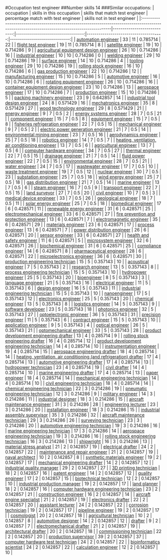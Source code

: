 #Occupation test engineer
##Number skills 14
###Similar occupations:
| occupation                                                                                                                                  |   skills in this occupation |   skills that match test engineer |   percentage match with test engineer |   skills not in test engineer |
|:--------------------------------------------------------------------------------------------------------------------------------------------|----------------------------:|----------------------------------:|--------------------------------------:|------------------------------:|
| [automation engineer](automation_engineer.md)                                                                                               |                          33 |                                11 |                              0.785714 |                            22 |
| [flight test engineer](flight_test_engineer.md)                                                                                             |                          19 |                                11 |                              0.785714 |                             8 |
| [satellite engineer](satellite_engineer.md)                                                                                                 |                          19 |                                10 |                              0.714286 |                             9 |
| [agricultural equipment design engineer](agricultural_equipment_design_engineer.md)                                                         |                          26 |                                10 |                              0.714286 |                            16 |
| [industrial engineer](industrial_engineer.md)                                                                                               |                          10 |                                10 |                              0.714286 |                             0 |
| [welding engineer](welding_engineer.md)                                                                                                     |                          29 |                                10 |                              0.714286 |                            19 |
| [surface engineer](surface_engineer.md)                                                                                                     |                          14 |                                10 |                              0.714286 |                             4 |
| [tooling engineer](tooling_engineer.md)                                                                                                     |                          29 |                                10 |                              0.714286 |                            19 |
| [rolling stock engineer](rolling_stock_engineer.md)                                                                                         |                          16 |                                10 |                              0.714286 |                             6 |
| [gas production engineer](gas_production_engineer.md)                                                                                       |                          22 |                                10 |                              0.714286 |                            12 |
| [manufacturing engineer](manufacturing_engineer.md)                                                                                         |                          15 |                                10 |                              0.714286 |                             5 |
| [automotive engineer](automotive_engineer.md)                                                                                               |                          16 |                                10 |                              0.714286 |                             6 |
| [rotating equipment engineer](rotating_equipment_engineer.md)                                                                               |                          26 |                                10 |                              0.714286 |                            16 |
| [container equipment design engineer](container_equipment_design_engineer.md)                                                               |                          23 |                                10 |                              0.714286 |                            13 |
| [aerospace engineer](aerospace_engineer.md)                                                                                                 |                          17 |                                10 |                              0.714286 |                             7 |
| [production engineer](production_engineer.md)                                                                                               |                          15 |                                10 |                              0.714286 |                             5 |
| [packing machinery engineer](packing_machinery_engineer.md)                                                                                 |                          23 |                                 9 |                              0.642857 |                            14 |
| [industrial tool design engineer](industrial_tool_design_engineer.md)                                                                       |                          24 |                                 8 |                              0.571429 |                            16 |
| [mechatronics engineer](mechatronics_engineer.md)                                                                                           |                          35 |                                 8 |                              0.571429 |                            27 |
| [wood technology engineer](wood_technology_engineer.md)                                                                                     |                          29 |                                 8 |                              0.571429 |                            21 |
| [energy engineer](energy_engineer.md)                                                                                                       |                           9 |                                 7 |                              0.5      |                             2 |
| [energy systems engineer](energy_systems_engineer.md)                                                                                       |                          28 |                                 7 |                              0.5      |                            21 |
| [component engineer](component_engineer.md)                                                                                                 |                          15 |                                 7 |                              0.5      |                             8 |
| [equipment engineer](equipment_engineer.md)                                                                                                 |                          15 |                                 7 |                              0.5      |                             8 |
| [fisheries refrigeration engineer](fisheries_refrigeration_engineer.md)                                                                     |                          22 |                                 7 |                              0.5      |                            15 |
| [mechanical engineer](mechanical_engineer.md)                                                                                               |                           9 |                                 7 |                              0.5      |                             2 |
| [electric power generation engineer](electric_power_generation_engineer.md)                                                                 |                          21 |                                 7 |                              0.5      |                            14 |
| [environmental mining engineer](environmental_mining_engineer.md)                                                                           |                          23 |                                 7 |                              0.5      |                            16 |
| [aerodynamics engineer](aerodynamics_engineer.md)                                                                                           |                          25 |                                 7 |                              0.5      |                            18 |
| [robotics engineer](robotics_engineer.md)                                                                                                   |                          14 |                                 7 |                              0.5      |                             7 |
| [heating, ventilation, air conditioning engineer](heating,_ventilation,_air_conditioning_engineer.md)                                       |                          13 |                                 7 |                              0.5      |                             6 |
| [agricultural engineer](agricultural_engineer.md)                                                                                           |                          13 |                                 7 |                              0.5      |                             6 |
| [computer hardware engineer](computer_hardware_engineer.md)                                                                                 |                          34 |                                 7 |                              0.5      |                            27 |
| [thermal engineer](thermal_engineer.md)                                                                                                     |                          22 |                                 7 |                              0.5      |                            15 |
| [drainage engineer](drainage_engineer.md)                                                                                                   |                          21 |                                 7 |                              0.5      |                            14 |
| [fluid power engineer](fluid_power_engineer.md)                                                                                             |                          22 |                                 7 |                              0.5      |                            15 |
| [environmental engineer](environmental_engineer.md)                                                                                         |                          28 |                                 7 |                              0.5      |                            21 |
| [water engineer](water_engineer.md)                                                                                                         |                          24 |                                 7 |                              0.5      |                            17 |
| [wastewater engineer](wastewater_engineer.md)                                                                                               |                          17 |                                 7 |                              0.5      |                            10 |
| [waste treatment engineer](waste_treatment_engineer.md)                                                                                     |                          19 |                                 7 |                              0.5      |                            12 |
| [nuclear engineer](nuclear_engineer.md)                                                                                                     |                          30 |                                 7 |                              0.5      |                            23 |
| [substation engineer](substation_engineer.md)                                                                                               |                          25 |                                 7 |                              0.5      |                            18 |
| [wind energy engineer](wind_energy_engineer.md)                                                                                             |                          25 |                                 7 |                              0.5      |                            18 |
| [gas distribution engineer](gas_distribution_engineer.md)                                                                                   |                          21 |                                 7 |                              0.5      |                            14 |
| [marine engineer](marine_engineer.md)                                                                                                       |                          13 |                                 7 |                              0.5      |                             6 |
| [steam engineer](steam_engineer.md)                                                                                                         |                          16 |                                 7 |                              0.5      |                             9 |
| [transport engineer](transport_engineer.md)                                                                                                 |                          22 |                                 7 |                              0.5      |                            15 |
| [land surveyor](land_surveyor.md)                                                                                                           |                          27 |                                 7 |                              0.5      |                            20 |
| [civil engineer](civil_engineer.md)                                                                                                         |                          10 |                                 7 |                              0.5      |                             3 |
| [medical device engineer](medical_device_engineer.md)                                                                                       |                          33 |                                 7 |                              0.5      |                            26 |
| [geological engineer](geological_engineer.md)                                                                                               |                          18 |                                 7 |                              0.5      |                            11 |
| [solar energy engineer](solar_energy_engineer.md)                                                                                           |                          25 |                                 7 |                              0.5      |                            18 |
| [biomedical engineer](biomedical_engineer.md)                                                                                               |                          17 |                                 6 |                              0.428571 |                            11 |
| [renewable energy engineer](renewable_energy_engineer.md)                                                                                   |                          31 |                                 6 |                              0.428571 |                            25 |
| [electromechanical engineer](electromechanical_engineer.md)                                                                                 |                          33 |                                 6 |                              0.428571 |                            27 |
| [fire prevention and protection engineer](fire_prevention_and_protection_engineer.md)                                                       |                          13 |                                 6 |                              0.428571 |                             7 |
| [electromagnetic engineer](electromagnetic_engineer.md)                                                                                     |                          35 |                                 6 |                              0.428571 |                            29 |
| [materials engineer](materials_engineer.md)                                                                                                 |                          23 |                                 6 |                              0.428571 |                            17 |
| [process engineer](process_engineer.md)                                                                                                     |                          13 |                                 6 |                              0.428571 |                             7 |
| [power distribution engineer](power_distribution_engineer.md)                                                                               |                          26 |                                 6 |                              0.428571 |                            20 |
| [sensor engineer](sensor_engineer.md)                                                                                                       |                          33 |                                 6 |                              0.428571 |                            27 |
| [health and safety engineer](health_and_safety_engineer.md)                                                                                 |                          11 |                                 6 |                              0.428571 |                             5 |
| [microsystem engineer](microsystem_engineer.md)                                                                                             |                          32 |                                 6 |                              0.428571 |                            26 |
| [biochemical engineer](biochemical_engineer.md)                                                                                             |                          31 |                                 6 |                              0.428571 |                            25 |
| [compliance engineer](compliance_engineer.md)                                                                                               |                          14 |                                 6 |                              0.428571 |                             8 |
| [pharmaceutical engineer](pharmaceutical_engineer.md)                                                                                       |                          28 |                                 6 |                              0.428571 |                            22 |
| [microelectronics engineer](microelectronics_engineer.md)                                                                                   |                          36 |                                 6 |                              0.428571 |                            30 |
| [production engineering technician](production_engineering_technician.md)                                                                   |                          15 |                                 5 |                              0.357143 |                            10 |
| [acoustical engineer](acoustical_engineer.md)                                                                                               |                           7 |                                 5 |                              0.357143 |                             2 |
| [research engineer](research_engineer.md)                                                                                                   |                          13 |                                 5 |                              0.357143 |                             8 |
| [process engineering technician](process_engineering_technician.md)                                                                         |                          15 |                                 5 |                              0.357143 |                            10 |
| [hydropower engineer](hydropower_engineer.md)                                                                                               |                          25 |                                 5 |                              0.357143 |                            20 |
| [bioengineer](bioengineer.md)                                                                                                               |                           8 |                                 5 |                              0.357143 |                             3 |
| [language engineer](language_engineer.md)                                                                                                   |                          21 |                                 5 |                              0.357143 |                            16 |
| [electrical engineer](electrical_engineer.md)                                                                                               |                          11 |                                 5 |                              0.357143 |                             6 |
| [design engineer](design_engineer.md)                                                                                                       |                          16 |                                 5 |                              0.357143 |                            11 |
| [industrial engineering technician](industrial_engineering_technician.md)                                                                   |                          15 |                                 5 |                              0.357143 |                            10 |
| [nanoengineer](nanoengineer.md)                                                                                                             |                          17 |                                 5 |                              0.357143 |                            12 |
| [electronics engineer](electronics_engineer.md)                                                                                             |                          25 |                                 5 |                              0.357143 |                            20 |
| [chemical engineer](chemical_engineer.md)                                                                                                   |                          13 |                                 5 |                              0.357143 |                             8 |
| [logistics engineer](logistics_engineer.md)                                                                                                 |                          14 |                                 5 |                              0.357143 |                             9 |
| [software developer](software_developer.md)                                                                                                 |                          23 |                                 5 |                              0.357143 |                            18 |
| [photonics engineer](photonics_engineer.md)                                                                                                 |                          32 |                                 5 |                              0.357143 |                            27 |
| [optoelectronic engineer](optoelectronic_engineer.md)                                                                                       |                          36 |                                 5 |                              0.357143 |                            31 |
| [precision engineer](precision_engineer.md)                                                                                                 |                          11 |                                 5 |                              0.357143 |                             6 |
| [contract engineer](contract_engineer.md)                                                                                                   |                          15 |                                 5 |                              0.357143 |                            10 |
| [application engineer](application_engineer.md)                                                                                             |                           9 |                                 5 |                              0.357143 |                             4 |
| [optical engineer](optical_engineer.md)                                                                                                     |                          26 |                                 5 |                              0.357143 |                            21 |
| [optomechanical engineer](optomechanical_engineer.md)                                                                                       |                          33 |                                 5 |                              0.357143 |                            28 |
| [product development engineering drafter](product_development_engineering_drafter.md)                                                       |                          13 |                                 4 |                              0.285714 |                             9 |
| [rolling stock engineering drafter](rolling_stock_engineering_drafter.md)                                                                   |                          16 |                                 4 |                              0.285714 |                            12 |
| [product development engineering technician](product_development_engineering_technician.md)                                                 |                          14 |                                 4 |                              0.285714 |                            10 |
| [instrumentation engineer](instrumentation_engineer.md)                                                                                     |                          19 |                                 4 |                              0.285714 |                            15 |
| [aerospace engineering drafter](aerospace_engineering_drafter.md)                                                                           |                          18 |                                 4 |                              0.285714 |                            14 |
| [heating, ventilation, air conditioning (and refrigeration) drafter](heating,_ventilation,_air_conditioning_(and_refrigeration)_drafter.md) |                          17 |                                 4 |                              0.285714 |                            13 |
| [automotive engineering drafter](automotive_engineering_drafter.md)                                                                         |                          17 |                                 4 |                              0.285714 |                            13 |
| [hydropower technician](hydropower_technician.md)                                                                                           |                          23 |                                 4 |                              0.285714 |                            19 |
| [civil drafter](civil_drafter.md)                                                                                                           |                          14 |                                 4 |                              0.285714 |                            10 |
| [marine engineering drafter](marine_engineering_drafter.md)                                                                                 |                          17 |                                 4 |                              0.285714 |                            13 |
| [paper engineer](paper_engineer.md)                                                                                                         |                          18 |                                 4 |                              0.285714 |                            14 |
| [mechanical engineering technician](mechanical_engineering_technician.md)                                                                   |                          14 |                                 4 |                              0.285714 |                            10 |
| [civil engineering technician](civil_engineering_technician.md)                                                                             |                          18 |                                 4 |                              0.285714 |                            14 |
| [chemical engineering technician](chemical_engineering_technician.md)                                                                       |                          22 |                                 3 |                              0.214286 |                            19 |
| [pneumatic engineering technician](pneumatic_engineering_technician.md)                                                                     |                          12 |                                 3 |                              0.214286 |                             9 |
| [military engineer](military_engineer.md)                                                                                                   |                          14 |                                 3 |                              0.214286 |                            11 |
| [industrial designer](industrial_designer.md)                                                                                               |                          18 |                                 3 |                              0.214286 |                            15 |
| [aircraft maintenance engineer](aircraft_maintenance_engineer.md)                                                                           |                          31 |                                 3 |                              0.214286 |                            28 |
| [engineering lecturer](engineering_lecturer.md)                                                                                             |                          23 |                                 3 |                              0.214286 |                            20 |
| [installation engineer](installation_engineer.md)                                                                                           |                          18 |                                 3 |                              0.214286 |                            15 |
| [industrial assembly supervisor](industrial_assembly_supervisor.md)                                                                         |                          35 |                                 3 |                              0.214286 |                            32 |
| [aircraft maintenance technician](aircraft_maintenance_technician.md)                                                                       |                          29 |                                 3 |                              0.214286 |                            26 |
| [surveying technician](surveying_technician.md)                                                                                             |                          23 |                                 3 |                              0.214286 |                            20 |
| [automotive engineering technician](automotive_engineering_technician.md)                                                                   |                          19 |                                 3 |                              0.214286 |                            16 |
| [marine engineering technician](marine_engineering_technician.md)                                                                           |                          17 |                                 3 |                              0.214286 |                            14 |
| [aerospace engineering technician](aerospace_engineering_technician.md)                                                                     |                          19 |                                 3 |                              0.214286 |                            16 |
| [rolling stock engineering technician](rolling_stock_engineering_technician.md)                                                             |                          16 |                                 3 |                              0.214286 |                            13 |
| [shipwright](shipwright.md)                                                                                                                 |                          16 |                                 3 |                              0.214286 |                            13 |
| [material stress analyst](material_stress_analyst.md)                                                                                       |                          21 |                                 2 |                              0.142857 |                            19 |
| [electrical drafter](electrical_drafter.md)                                                                                                 |                          24 |                                 2 |                              0.142857 |                            22 |
| [maintenance and repair engineer](maintenance_and_repair_engineer.md)                                                                       |                          21 |                                 2 |                              0.142857 |                            19 |
| [naval architect](naval_architect.md)                                                                                                       |                          10 |                                 2 |                              0.142857 |                             8 |
| [synthetic materials engineer](synthetic_materials_engineer.md)                                                                             |                          19 |                                 2 |                              0.142857 |                            17 |
| [mechanical engineering drafter](mechanical_engineering_drafter.md)                                                                         |                          14 |                                 2 |                              0.142857 |                            12 |
| [industrial quality manager](industrial_quality_manager.md)                                                                                 |                          29 |                                 2 |                              0.142857 |                            27 |
| [3D printing technician](3D_printing_technician.md)                                                                                         |                          18 |                                 2 |                              0.142857 |                            16 |
| [patent engineer](patent_engineer.md)                                                                                                       |                          14 |                                 2 |                              0.142857 |                            12 |
| [quality engineer](quality_engineer.md)                                                                                                     |                          17 |                                 2 |                              0.142857 |                            15 |
| [biotechnical technician](biotechnical_technician.md)                                                                                       |                          12 |                                 2 |                              0.142857 |                            10 |
| [industrial production manager](industrial_production_manager.md)                                                                           |                          19 |                                 2 |                              0.142857 |                            17 |
| [land planner](land_planner.md)                                                                                                             |                          18 |                                 2 |                              0.142857 |                            16 |
| [computer hardware engineering technician](computer_hardware_engineering_technician.md)                                                     |                          23 |                                 2 |                              0.142857 |                            21 |
| [construction engineer](construction_engineer.md)                                                                                           |                          16 |                                 2 |                              0.142857 |                            14 |
| [aircraft engine specialist](aircraft_engine_specialist.md)                                                                                 |                          21 |                                 2 |                              0.142857 |                            19 |
| [electronics drafter](electronics_drafter.md)                                                                                               |                          22 |                                 2 |                              0.142857 |                            20 |
| [assistant lecturer](assistant_lecturer.md)                                                                                                 |                          24 |                                 2 |                              0.142857 |                            22 |
| [corrosion technician](corrosion_technician.md)                                                                                             |                          19 |                                 2 |                              0.142857 |                            17 |
| [pipeline engineer](pipeline_engineer.md)                                                                                                   |                          19 |                                 2 |                              0.142857 |                            17 |
| [cosmologist](cosmologist.md)                                                                                                               |                          20 |                                 2 |                              0.142857 |                            18 |
| [agricultural technician](agricultural_technician.md)                                                                                       |                          10 |                                 2 |                              0.142857 |                             8 |
| [automotive designer](automotive_designer.md)                                                                                               |                          14 |                                 2 |                              0.142857 |                            12 |
| [drafter](drafter.md)                                                                                                                       |                           9 |                                 2 |                              0.142857 |                             7 |
| [electromechanical drafter](electromechanical_drafter.md)                                                                                   |                          21 |                                 2 |                              0.142857 |                            19 |
| [architectural drafter](architectural_drafter.md)                                                                                           |                          20 |                                 2 |                              0.142857 |                            18 |
| [commissioning technician](commissioning_technician.md)                                                                                     |                          22 |                                 2 |                              0.142857 |                            20 |
| [production supervisor](production_supervisor.md)                                                                                           |                          39 |                                 2 |                              0.142857 |                            37 |
| [computer hardware test technician](computer_hardware_test_technician.md)                                                                   |                          24 |                                 2 |                              0.142857 |                            22 |
| [bioinformatics scientist](bioinformatics_scientist.md)                                                                                     |                          24 |                                 2 |                              0.142857 |                            22 |
| [calculation engineer](calculation_engineer.md)                                                                                             |                          12 |                                 2 |                              0.142857 |                            10 |
